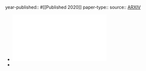 year-published:: #[[Published 2020]] 
paper-type:: 
source:: [ARXIV](https://arxiv.org/abs/1907.11797)

- ![Ping Pong: Packet-Level Signatures for Smart Home Device Events](../assets/pingpong_1733785172254_0.pdf)
-